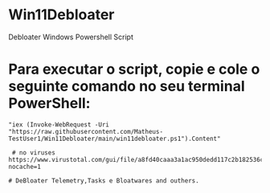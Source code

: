 # Win11Debloater
Debloater Windows Powershell Script

 # Para executar o script, copie e cole o seguinte comando no seu terminal PowerShell:
```powershell"
"iex (Invoke-WebRequest -Uri "https://raw.githubusercontent.com/Matheus-TestUser1/Win11Debloater/main/win11debloater.ps1").Content"

 # no viruses
https://www.virustotal.com/gui/file/a8fd40caaa3a1ac950dedd117c2b182536c77c3a01dc4f76739cac82f0bde1d7?nocache=1

# DeBloater Telemetry,Tasks e Bloatwares and outhers.
